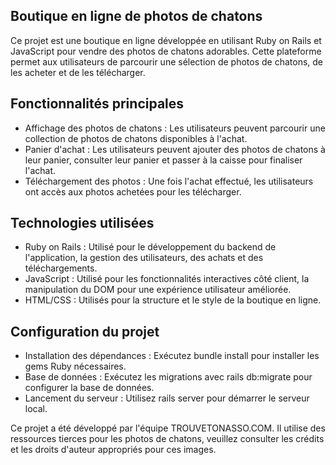 ## Boutique en ligne de photos de chatons

Ce projet est une boutique en ligne développée en utilisant Ruby on Rails et JavaScript pour vendre des photos de chatons adorables. Cette plateforme permet aux utilisateurs de parcourir une sélection de photos de chatons, de les acheter et de les télécharger.

## Fonctionnalités principales

- Affichage des photos de chatons : Les utilisateurs peuvent parcourir une collection de photos de chatons disponibles à l'achat.
- Panier d'achat : Les utilisateurs peuvent ajouter des photos de chatons à leur panier, consulter leur panier et passer à la caisse pour finaliser l'achat.
- Téléchargement des photos : Une fois l'achat effectué, les utilisateurs ont accès aux photos achetées pour les télécharger.

## Technologies utilisées

- Ruby on Rails : Utilisé pour le développement du backend de l'application, la gestion des utilisateurs, des achats et des téléchargements.
- JavaScript : Utilisé pour les fonctionnalités interactives côté client, la manipulation du DOM pour une expérience utilisateur améliorée.
- HTML/CSS : Utilisés pour la structure et le style de la boutique en ligne.

## Configuration du projet

- Installation des dépendances : Exécutez bundle install pour installer les gems Ruby nécessaires.
- Base de données : Exécutez les migrations avec rails db:migrate pour configurer la base de données.
- Lancement du serveur : Utilisez rails server pour démarrer le serveur local.

Ce projet a été développé par l'équipe TROUVETONASSO.COM. Il utilise des ressources tierces pour les photos de chatons, veuillez consulter les crédits et les droits d'auteur appropriés pour ces images.

